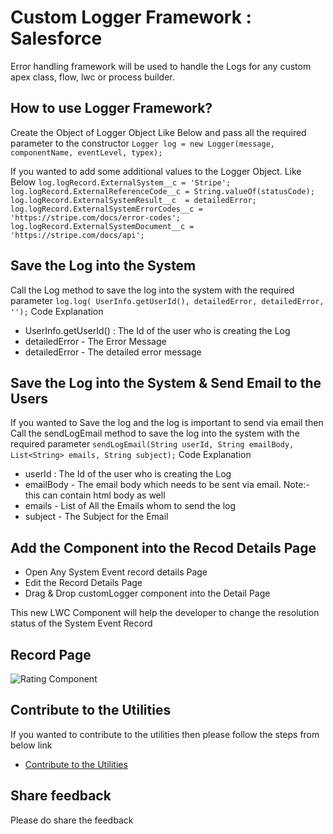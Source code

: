 # Custom Logger Framework : Salesforce

Error handling framework will be used to handle the Logs for any custom apex class, flow, lwc or process builder.

## How to use Logger Framework?

Create the Object of Logger Object Like Below and pass all the required parameter to the constructor
`Logger log = new Logger(message, componentName, eventLevel, typex);`

If you wanted to add some additional values to the Logger Object. Like Below
`log.logRecord.ExternalSystem__c = 'Stripe'; `
`log.logRecord.ExternalReferenceCode__c = String.valueOf(statusCode);`
`log.logRecord.ExternalSystemResult__c  = detailedError; `
`log.logRecord.ExternalSystemErrorCodes__c = 'https://stripe.com/docs/error-codes';`
`log.logRecord.ExternalSystemDocument__c = 'https://stripe.com/docs/api';`


## Save the Log into the System
Call the Log method to save the log into the system with the required parameter
`log.log( UserInfo.getUserId(), detailedError, detailedError, '');`
Code Explanation
- UserInfo.getUserId() : The Id of the user who is creating the Log
- detailedError - The Error Message
- detailedError - The detailed error message

## Save the Log into the System & Send Email to the Users
If you wanted to Save the log and the log is important to send via email then Call the sendLogEmail method to save the log into the system with the required parameter
`sendLogEmail(String userId, String emailBody, List<String> emails, String subject);`
Code Explanation
- userId : The Id of the user who is creating the Log
- emailBody - The email body which needs to be sent via email. Note:- this can contain html body as well
- emails - List of All the Emails whom to send the log
- subject - The Subject for the Email

## Add the Component into the Recod Details Page

- Open Any System Event record details Page
- Edit the Record Details Page
- Drag & Drop customLogger component into the Detail Page

This new LWC Component will help the developer to change the resolution status of the System Event Record

## Record Page

![Rating Component](https://github.com/amitastreait/Salesforce-Short-Hands/blob/master/images/error.png)

## Contribute to the Utilities
If you wanted to contribute to the utilities then please follow the steps from below link
- [Contribute to the Utilities](https://github.com/amitastreait/Salesforce-Short-Hands)

## Share feedback
Please do share the feedback
